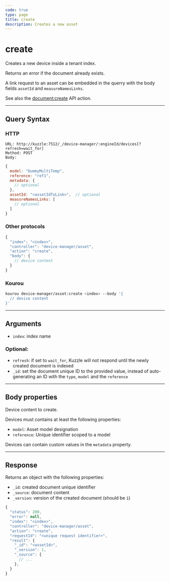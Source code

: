 ```yaml
---
code: true
type: page
title: create
description: Creates a new asset
---
```


# create

Creates a new device inside a tenant index.

Returns an error if the document already exists.

A link request to an asset can be embedded in the querry with the body fields `assetId` and `measureNamesLinks`.

See also the [document:create](/core/2/api/controllers/document/create) API action.

---

## Query Syntax

### HTTP

```http
URL: http://kuzzle:7512/_/device-manager/:engineId/devices[?refresh=wait_for]
Method: POST
Body:
```

```js
{
  model: "DummyMultiTemp",
  reference: "ref1",
  metadata: {
    // optional
  },
  assetId: "<assetIdToLink>",  // optional
  measureNamesLinks: [
    // optional
  ]
}
```

### Other protocols

```js
{
  "index": "<index>",
  "controller": "device-manager/asset",
  "action": "create",
  "body": {
    // device content
  }
}
```

### Kourou

```bash
kourou device-manager/asset:create <index> --body '{ 
  // device content
}'
```

---

## Arguments

- `index`: index name

### Optional:

- `refresh`: if set to `wait_for`, Kuzzle will not respond until the newly created document is indexed
- `_id`: set the document unique ID to the provided value, instead of auto-generating an ID with the `type`, `model` and the `reference`

---

## Body properties

Device content to create.

Devices must contains at least the following properties:
  - `model`: Asset model designation
  - `reference`: Unique identifier scoped to a model

Devices can contain custom values in the `metadata` property.

---

## Response

Returns an object with the following properties:

- `_id`: created document unique identifier
- `_source`: document content
- `_version`: version of the created document (should be `1`)

```js
{
  "status": 200,
  "error": null,
  "index": "<index>",
  "controller": "device-manager/asset",
  "action": "create",
  "requestId": "<unique request identifier>",
  "result": {
    "_id": "<assetId>",
    "_version": 1,
    "_source": {
      // ...
    },
  }
}
```
